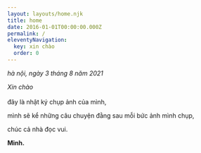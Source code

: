 ```yaml
---
layout: layouts/home.njk
title: home
date: 2016-01-01T00:00:00.000Z
permalink: /
eleventyNavigation:
  key: xin chào
  order: 0
---
```



*hà nội, ngày 3 tháng 8 năm 2021*

*Xin chào*\
\
đây là nhật ký chụp ảnh của mình,

mình sẽ kể những câu chuyện đằng sau mỗi bức ảnh mình chụp,

chúc cả nhà đọc vui.

**Minh.**